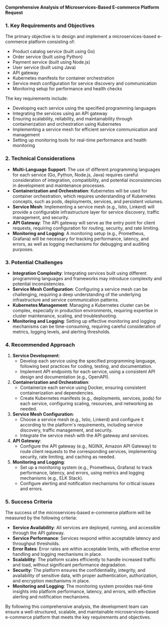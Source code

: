 **Comprehensive Analysis of Microservices-Based E-commerce Platform Request**

### 1. Key Requirements and Objectives

The primary objective is to design and implement a microservices-based e-commerce platform consisting of:
* Product catalog service (built using Go)
* Order service (built using Python)
* Payment service (built using Node.js)
* User service (built using Java)
* API gateway
* Kubernetes manifests for container orchestration
* Service mesh configuration for service discovery and communication
* Monitoring setup for performance and health checks

The key requirements include:
* Developing each service using the specified programming languages
* Integrating the services using an API gateway
* Ensuring scalability, reliability, and maintainability through containerization and orchestration using Kubernetes
* Implementing a service mesh for efficient service communication and management
* Setting up monitoring tools for real-time performance and health monitoring

### 2. Technical Considerations

* **Multi-Language Support**: The use of different programming languages for each service (Go, Python, Node.js, Java) requires careful consideration of integration, compatibility, and potential inconsistencies in development and maintenance processes.
* **Containerization and Orchestration**: Kubernetes will be used for container orchestration, which requires understanding of Kubernetes concepts, such as pods, deployments, services, and persistent volumes.
* **Service Mesh**: Implementing a service mesh (e.g., Istio, Linkerd) will provide a configurable infrastructure layer for service discovery, traffic management, and security.
* **API Gateway**: The API gateway will serve as the entry point for client requests, requiring configuration for routing, security, and rate limiting.
* **Monitoring and Logging**: A monitoring setup (e.g., Prometheus, Grafana) will be necessary for tracking performance, latency, and errors, as well as logging mechanisms for debugging and auditing purposes.

### 3. Potential Challenges

* **Integration Complexity**: Integrating services built using different programming languages and frameworks may introduce complexity and potential inconsistencies.
* **Service Mesh Configuration**: Configuring a service mesh can be challenging, requiring a deep understanding of the underlying infrastructure and service communication patterns.
* **Kubernetes Management**: Managing a Kubernetes cluster can be complex, especially in production environments, requiring expertise in cluster maintenance, scaling, and troubleshooting.
* **Monitoring and Logging**: Setting up effective monitoring and logging mechanisms can be time-consuming, requiring careful consideration of metrics, logging levels, and alerting thresholds.

### 4. Recommended Approach

1. **Service Development**:
	* Develop each service using the specified programming language, following best practices for coding, testing, and documentation.
	* Implement API endpoints for each service, using a consistent API design and documentation (e.g., OpenAPI).
2. **Containerization and Orchestration**:
	* Containerize each service using Docker, ensuring consistent containerization and dependencies.
	* Create Kubernetes manifests (e.g., deployments, services, pods) for each service, configuring scaling, resources, and networking as needed.
3. **Service Mesh Configuration**:
	* Choose a service mesh (e.g., Istio, Linkerd) and configure it according to the platform's requirements, including service discovery, traffic management, and security.
	* Integrate the service mesh with the API gateway and services.
4. **API Gateway**:
	* Configure the API gateway (e.g., NGINX, Amazon API Gateway) to route client requests to the corresponding services, implementing security, rate limiting, and caching as needed.
5. **Monitoring and Logging**:
	* Set up a monitoring system (e.g., Prometheus, Grafana) to track performance, latency, and errors, using metrics and logging mechanisms (e.g., ELK Stack).
	* Configure alerting and notification mechanisms for critical issues and errors.

### 5. Success Criteria

The success of the microservices-based e-commerce platform will be measured by the following criteria:

* **Service Availability**: All services are deployed, running, and accessible through the API gateway.
* **Service Performance**: Services respond within acceptable latency and throughput thresholds.
* **Error Rates**: Error rates are within acceptable limits, with effective error handling and logging mechanisms in place.
* **Scalability**: The platform scales efficiently to handle increased traffic and load, without significant performance degradation.
* **Security**: The platform ensures the confidentiality, integrity, and availability of sensitive data, with proper authentication, authorization, and encryption mechanisms in place.
* **Monitoring and Logging**: The monitoring system provides real-time insights into platform performance, latency, and errors, with effective alerting and notification mechanisms.

By following this comprehensive analysis, the development team can ensure a well-structured, scalable, and maintainable microservices-based e-commerce platform that meets the key requirements and objectives.